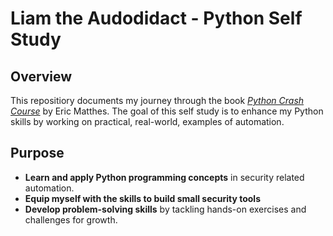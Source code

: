 #  Liam the Audodidact - Python Self Study 

## Overview 
This repositiory documents my journey through the book *[Python Crash Course](https://www.amazon.com/Python-Crash-Course-Hands-Project-Based/dp/1593276036)* by Eric Matthes. The goal of this self study is to enhance my Python skills by working on practical, real-world, examples of automation. 

## Purpose 
- **Learn and apply Python programming concepts** in security related automation.
- **Equip myself with the skills to build small security tools**
- **Develop problem-solving skills** by tackling hands-on exercises and challenges for growth. 
